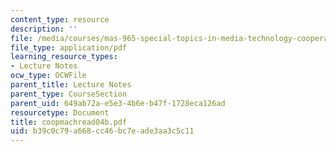 ```yaml
---
content_type: resource
description: ''
file: /media/courses/mas-965-special-topics-in-media-technology-cooperative-machines-fall-2003/b39c0c79a668cc46bc7eade3aa3c5c11_coopmachread04b.pdf
file_type: application/pdf
learning_resource_types:
- Lecture Notes
ocw_type: OCWFile
parent_title: Lecture Notes
parent_type: CourseSection
parent_uid: 649ab72a-e5e3-4b6e-b47f-1728eca126ad
resourcetype: Document
title: coopmachread04b.pdf
uid: b39c0c79-a668-cc46-bc7e-ade3aa3c5c11
---
```

